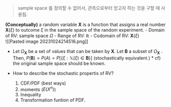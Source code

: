 > sample space 를 정의할 수 없어서, 관측으로부터 얻고자 하는 것을 구할 때 사용됨.

**(Conceptually)** a random variable $\mathbf{X}$ is a function that assigns a real number $\mathbf{X}(\xi)$  to outcome $\xi$ in the sample space of the random experiment.
    - Domain of RV: sample space $\Omega$ 
    - Range of RV: $\mathbb{R}$
    - Codomain of RV: $\mathbf{X}(\xi)$  
  ![[Pasted image 20231024214516.png]]

- Let $\Omega_\mathbf{X}$ be a set of values that can be taken by $\mathbf{X}$.
    Let $\mathbf{B}$ a subset of $\Omega_\mathbf{X}$ .
    Then, $P(\mathbf{B})=P(A)=P[\{\xi:\mathbb{X}(\xi)\in\mathbf{B}\}]$ (stochastically equivalent.)
    \* cf) the original sample space should be known.

- How to describe the stochastic propertis of RV?
	1. CDF/PDF (best ways)
	2. moments ($E(X^n)$)
	3. Inequality
	4. Transformation funtion of PDF.